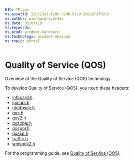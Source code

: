 ```yaml
---
UID: TP:qos
ms.assetid: 226c23a3-f2d6-320b-87c9-2bb3973f6073
ms.author: windowsdriverdev
ms.date: 05/07/18
ms.keywords: 
ms.prod: windows-hardware
ms.technology: windows-devices
ms.topic: portal
---
```


# Quality of Service (QOS)



Overview of the Quality of Service (QOS) technology.

To develop Quality of Service (QOS), you need these headers:

 * [infocard.h](..\infocard\index.md)
 * [lpmapi.h](..\lpmapi\index.md)
 * [ntddpsch.h](..\ntddpsch\index.md)
 * [qos.h](..\qos\index.md)
 * [qos2.h](..\qos2\index.md)
 * [qosobjs.h](..\qosobjs\index.md)
 * [qospol.h](..\qospol\index.md)
 * [qossp.h](..\qossp\index.md)
 * [traffic.h](..\traffic\index.md)
 * [winsock2.h](..\winsock2\index.md)

For the programming guide, see [Quality of Service (QOS)](https://review.docs.microsoft.com/en-us/win32-test/qos).
